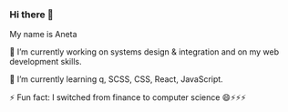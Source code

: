 ### Hi there 👋
My name is Aneta

🔭 I’m currently working on systems design & integration and on my web development skills.

🌱 I’m currently learning q, SCSS, CSS, React, JavaScript.

⚡ Fun fact: I switched from finance to computer science 😄⚡⚡⚡

<!--
**AnetaIvanova/AnetaIvanova** is a ✨ _special_ ✨ repository because its `README.md` (this file) appears on your GitHub profile.

Here are some ideas to get you started:

###🔭 I’m currently working on systems design and integration, and on my web development skills.
###🌱 I’m currently learning q, SCSS, CSS, React, Javascript.
- 👯 I’m looking to collaborate on ...
- 🤔 I’m looking for help with ...
- 💬 Ask me about ...
- 📫 How to reach me: ...
- 😄 Pronouns: ...
###⚡ Fun fact: I switched from finance to software engineering. 

